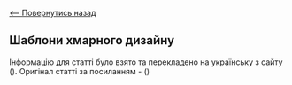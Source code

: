 [<-- Повернутись назад](docs/devops/index.md)

## Шаблони хмарного дизайну

Інформацію для статті було взято та перекладено на українську з сайту (). Оригінал статті за посиланням - ()